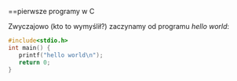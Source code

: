 ==pierwsze programy w C

Zwyczajowo (kto to wymyślił?) zaczynamy od programu 
*hello world*:

```c
#include<stdio.h>
int main() {
   printf("hello world\n");
   return 0;
}

